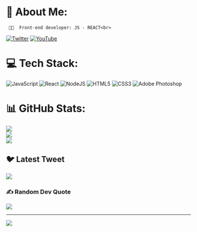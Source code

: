 # 💫 About Me:
     🚀🚀  Front-end developer: JS - REACT<br>


 [![Twitter](https://img.shields.io/badge/Twitter-%231DA1F2.svg?logo=Twitter&logoColor=white)](https://twitter.com/leorimes) [![YouTube](https://img.shields.io/badge/YouTube-%23FF0000.svg?logo=YouTube&logoColor=white)](https://youtube.com/@https://www.youtube.com/@TheLeonardofla) 

# 💻 Tech Stack:
![JavaScript](https://img.shields.io/badge/javascript-%23323330.svg?style=for-the-badge&logo=javascript&logoColor=%23F7DF1E) ![React](https://img.shields.io/badge/react-%2320232a.svg?style=for-the-badge&logo=react&logoColor=%2361DAFB) ![NodeJS](https://img.shields.io/badge/node.js-6DA55F?style=for-the-badge&logo=node.js&logoColor=white) ![HTML5](https://img.shields.io/badge/html5-%23E34F26.svg?style=for-the-badge&logo=html5&logoColor=white) ![CSS3](https://img.shields.io/badge/css3-%231572B6.svg?style=for-the-badge&logo=css3&logoColor=white) ![Adobe Photoshop](https://img.shields.io/badge/adobephotoshop-%2331A8FF.svg?style=for-the-badge&logo=adobephotoshop&logoColor=white)
# 📊 GitHub Stats:
![](https://github-readme-stats.vercel.app/api?username=leorimes&theme=react&hide_border=true&include_all_commits=false&count_private=false)<br/>
![](https://github-readme-streak-stats.herokuapp.com/?user=leorimes&theme=react&hide_border=true)<br/>
![](https://github-readme-stats.vercel.app/api/top-langs/?username=leorimes&theme=react&hide_border=true&include_all_commits=false&count_private=false&layout=compact)

## 🐦 Latest Tweet
[![](https://gtce.itsvg.in/api?username=leorimes)](https://github.com/VishwaGauravIn/github-twitter-card-embed)

### ✍️ Random Dev Quote
![](https://quotes-github-readme.vercel.app/api?type=vetical&theme=radical)

---
[![](https://visitcount.itsvg.in/api?id=leorimes&icon=0&color=0)](https://visitcount.itsvg.in)

<!-- Proudly created with GPRM ( https://gprm.itsvg.in ) -->
 
